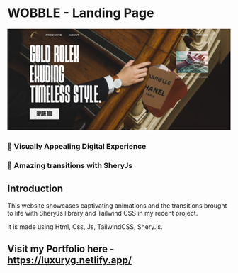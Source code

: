 # WOBBLE - Landing Page
![Wobble](/img/ss.png)

### 🌟 Visually Appealing Digital Experience
### 🚀 Amazing transitions with SheryJs

## Introduction

This website showcases captivating animations and the transitions brought to life with SheryJs library and Tailwind CSS in my recent project.

It is made using Html, Css, Js, TailwindCSS, Shery.js.

## Visit my Portfolio here - https://luxuryg.netlify.app/
